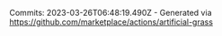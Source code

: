 Commits: 2023-03-26T06:48:19.490Z - Generated via https://github.com/marketplace/actions/artificial-grass
<br>
